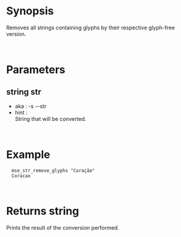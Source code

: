 # Synopsis

Removes all strings containing glyphs by their respective glyph-free version.



&nbsp;

# Parameters

## string str

- aka       : -s --str
- hint      :  
  String that will be converted.

&nbsp;



# Example

``` shell
  mse_str_remove_glyphs "Coração"
  Coracao
```


&nbsp;

# Returns string

Prints the result of the conversion performed.